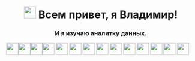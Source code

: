 <h1 align="center"><img src="https://github.com/blackcater/blackcater/raw/main/images/Hi.gif" height="32"/>
Всем привет, я Владимир!
</h1>
<h3 align="center">И я изучаю аналитку данных.</h3>

<img src="https://img.shields.io/badge/python-white?style=for-the-badge&logo=python" height="32"/><img src="https://img.shields.io/badge/pandas-white?logo=pandas&logoColor=blue&style=for-the-badge" height="32"/><img src="https://img.shields.io/badge/numpy-white?logo=numpy&logoColor=blue&style=for-the-badge" height="32"/><img src="https://img.shields.io/badge/plotly-white?logo=plotly&logoColor=blue&style=for-the-badge" height="32"/>
<img src="https://img.shields.io/badge/jupyter-white?style=for-the-badge&logo=jupyter" height="32"/>
<img src="https://img.shields.io/badge/clickhouse-white?style=for-the-badge&logo=clickhouse" height="32"/>
<img src="https://img.shields.io/badge/scipy-white?style=for-the-badge&logo=scipy" height="32"/>
<img src="https://img.shields.io/badge/python-white?style=for-the-badge&logo=python" height="32"/>
<img src="https://img.shields.io/badge/python-white?style=for-the-badge&logo=python" height="32"/>
<img src="https://img.shields.io/badge/python-white?style=for-the-badge&logo=python" height="32"/>
<img src="https://img.shields.io/badge/python-white?style=for-the-badge&logo=python" height="32"/>
<img src="https://img.shields.io/badge/python-white?style=for-the-badge&logo=python" height="32"/>
<img src="https://img.shields.io/badge/python-white?style=for-the-badge&logo=python" height="32"/>
<img src="https://img.shields.io/badge/python-white?style=for-the-badge&logo=python" height="32"/>

<!---
sorrero/sorrero is a ✨ special ✨ repository because its `README.md` (this file) appears on your GitHub profile.
You can click the Preview link to take a look at your changes.
--->
